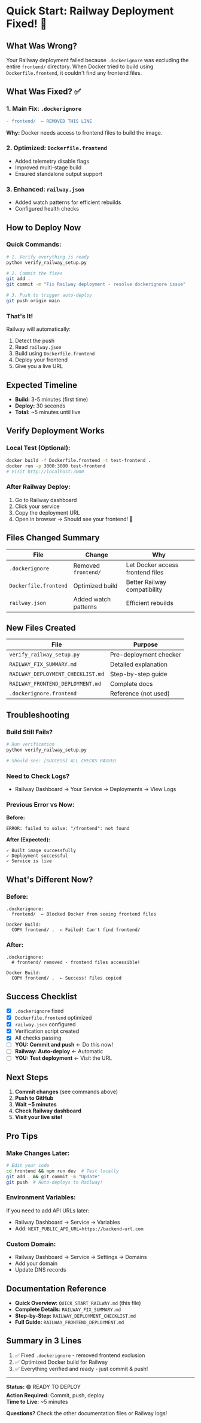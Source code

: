 # Quick Start: Railway Deployment Fixed! 🚀

## What Was Wrong?
Your Railway deployment failed because `.dockerignore` was excluding the entire `frontend/` directory. When Docker tried to build using `Dockerfile.frontend`, it couldn't find any frontend files.

## What Was Fixed? ✅

### 1. Main Fix: `.dockerignore`
```diff
- frontend/  ← REMOVED THIS LINE
```
**Why:** Docker needs access to frontend files to build the image.

### 2. Optimized: `Dockerfile.frontend`
- Added telemetry disable flags
- Improved multi-stage build
- Ensured standalone output support

### 3. Enhanced: `railway.json`
- Added watch patterns for efficient rebuilds
- Configured health checks

## How to Deploy Now

### Quick Commands:
```bash
# 1. Verify everything is ready
python verify_railway_setup.py

# 2. Commit the fixes
git add .
git commit -m "Fix Railway deployment - resolve dockerignore issue"

# 3. Push to trigger auto-deploy
git push origin main
```

### That's It! 
Railway will automatically:
1. Detect the push
2. Read `railway.json` 
3. Build using `Dockerfile.frontend`
4. Deploy your frontend
5. Give you a live URL

## Expected Timeline
- **Build:** 3-5 minutes (first time)
- **Deploy:** 30 seconds
- **Total:** ~5 minutes until live

## Verify Deployment Works

### Local Test (Optional):
```bash
docker build -f Dockerfile.frontend -t test-frontend .
docker run -p 3000:3000 test-frontend
# Visit http://localhost:3000
```

### After Railway Deploy:
1. Go to Railway dashboard
2. Click your service
3. Copy the deployment URL
4. Open in browser → Should see your frontend! 🎉

## Files Changed Summary

| File | Change | Why |
|------|--------|-----|
| `.dockerignore` | Removed `frontend/` | Let Docker access frontend files |
| `Dockerfile.frontend` | Optimized build | Better Railway compatibility |
| `railway.json` | Added watch patterns | Efficient rebuilds |

## New Files Created

| File | Purpose |
|------|---------|
| `verify_railway_setup.py` | Pre-deployment checker |
| `RAILWAY_FIX_SUMMARY.md` | Detailed explanation |
| `RAILWAY_DEPLOYMENT_CHECKLIST.md` | Step-by-step guide |
| `RAILWAY_FRONTEND_DEPLOYMENT.md` | Complete docs |
| `.dockerignore.frontend` | Reference (not used) |

## Troubleshooting

### Build Still Fails?
```bash
# Run verification
python verify_railway_setup.py

# Should see: [SUCCESS] ALL CHECKS PASSED
```

### Need to Check Logs?
- Railway Dashboard → Your Service → Deployments → View Logs

### Previous Error vs Now:
**Before:**
```
ERROR: failed to solve: "/frontend": not found
```

**After (Expected):**
```
✓ Built image successfully
✓ Deployment successful
✓ Service is live
```

## What's Different Now?

### Before:
```
.dockerignore:
  frontend/  ← Blocked Docker from seeing frontend files
  
Docker Build:
  COPY frontend/ .  ← Failed! Can't find frontend/
```

### After:
```
.dockerignore:
  # frontend/ removed - frontend files accessible!
  
Docker Build:
  COPY frontend/ .  ← Success! Files copied
```

## Success Checklist

- [x] `.dockerignore` fixed
- [x] `Dockerfile.frontend` optimized  
- [x] `railway.json` configured
- [x] Verification script created
- [x] All checks passing
- [ ] **YOU: Commit and push** ← Do this now!
- [ ] **Railway: Auto-deploy** ← Automatic
- [ ] **YOU: Test deployment** ← Visit the URL

## Next Steps

1. **Commit changes** (see commands above)
2. **Push to GitHub**
3. **Wait ~5 minutes**
4. **Check Railway dashboard**
5. **Visit your live site!**

## Pro Tips

### Make Changes Later:
```bash
# Edit your code
cd frontend && npm run dev  # Test locally
git add . && git commit -m "Update"
git push  # Auto-deploys to Railway!
```

### Environment Variables:
If you need to add API URLs later:
- Railway Dashboard → Service → Variables
- Add: `NEXT_PUBLIC_API_URL=https://backend-url.com`

### Custom Domain:
- Railway Dashboard → Service → Settings → Domains
- Add your domain
- Update DNS records

## Documentation Reference

- **Quick Overview:** `QUICK_START_RAILWAY.md` (this file)
- **Complete Details:** `RAILWAY_FIX_SUMMARY.md`
- **Step-by-Step:** `RAILWAY_DEPLOYMENT_CHECKLIST.md`
- **Full Guide:** `RAILWAY_FRONTEND_DEPLOYMENT.md`

## Summary in 3 Lines

1. ✅ Fixed `.dockerignore` - removed frontend exclusion
2. ✅ Optimized Docker build for Railway
3. ✅ Everything verified and ready - just commit & push!

---

**Status:** 🟢 READY TO DEPLOY  
**Action Required:** Commit, push, deploy  
**Time to Live:** ~5 minutes  

**Questions?** Check the other documentation files or Railway logs!


